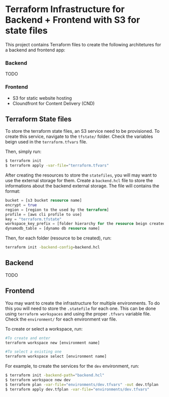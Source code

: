 # Terraform Infrastructure for Backend + Frontend with S3 for state files

This project contains Terraform files to create the following architetures for a backend and frontend app:

### Backend
TODO

### Frontend

- S3 for static website hosting
- Cloundfront for Content Delivery (CND)

## Terraform State files

To store the terraform state files, an S3 service need to be provisioned. To create this service, navigate to the `tfstate/` folder. Check the variables beign used in the `terraform.tfvars` file.

Then, simply run:

```sh
$ terraform init
$ terraform apply -var-file="terraform.tfvars"
```

After creating the resources to store the `statefiles`, you will may want to use the external storage for them. Create a `backend.hcl` file to store the informations about the backend external storage. The file will contains the format:

```terraform
bucket = [s3 bucket resource name]
encrypt = true
region = [region to the used by the terraform]
profile = [aws cli profile to use]
key = "terraform.tfstate"
workspace_key_prefix = [folder hierarchy for the resource beign created, e.g: "frontend" or "backend/ecr"]
dynamodb_table = [dynamo db resource name]
```

Then, for each folder (resource to be created), run:

```sh
terraform init -backend-config=backend.hcl
```

## Backend
TODO

## Frontend

You may want to create the infrastructure for multiple environments. To do this you will need to store the `.statefile` for each one. This can be done using `terraform workspaces` and using the proper `.tfvars` variable file. Check the `environment/` for each environment var file.

To create or select a workspace, run:
```sh
#To create and enter
terraform workspace new [environment name]

#To select a existing one
terraform workspace select [environment name]
```

For example, to create the services for the `dev` environment, run:

```sh
$ terraform init -backend-path="backend.hcl"
$ terraform workspace new dev
$ terraform plan -var-file="environments/dev.tfvars" -out dev.tfplan
$ terraform apply dev.tfplan -var-file="environments/dev.tfvars"  
```
